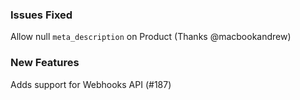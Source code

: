 
### Issues Fixed

Allow null `meta_description` on Product (Thanks @macbookandrew)

### New Features

Adds support for Webhooks API (#187)
